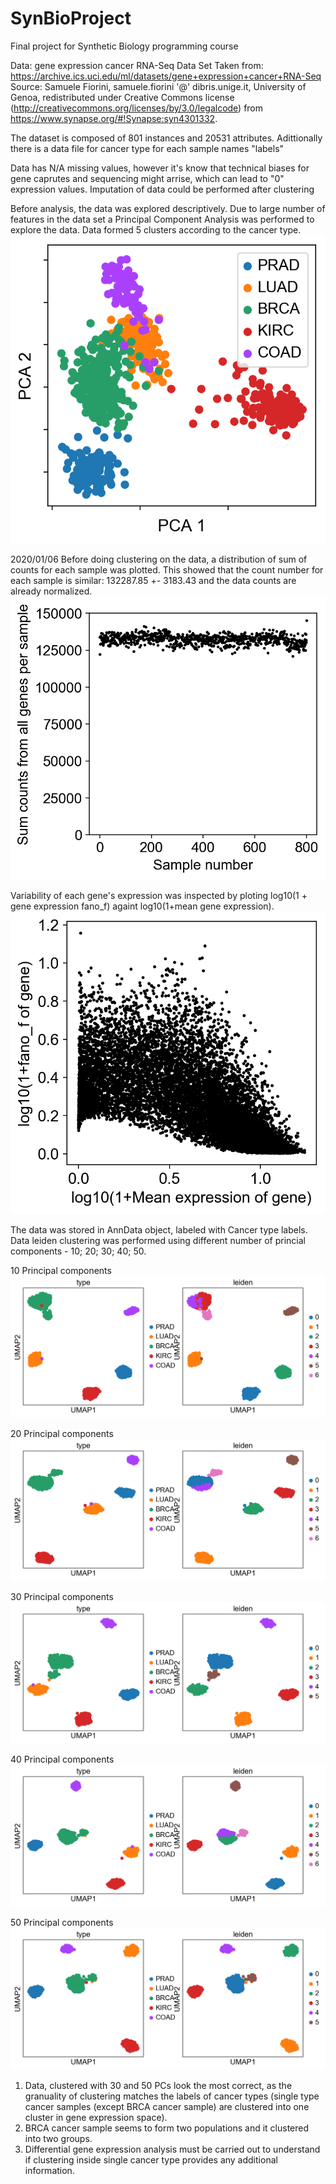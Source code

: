 # SynBioProject
Final project for Synthetic Biology programming course


Data: gene expression cancer RNA-Seq Data Set
Taken from: https://archive.ics.uci.edu/ml/datasets/gene+expression+cancer+RNA-Seq
Source: Samuele Fiorini, samuele.fiorini '@' dibris.unige.it, University of Genoa, redistributed under Creative Commons license (http://creativecommons.org/licenses/by/3.0/legalcode) from https://www.synapse.org/#!Synapse:syn4301332.

The dataset is composed of 801 instances and 20531 attributes. Adittionally there is a data file for cancer type for each sample names "labels"

Data has N/A missing values, however it's know that technical biases for gene caprutes and sequencing might arrise, which can lead to "0" expression values. 
Imputation of data could be performed after clustering

Before analysis, the data was explored descriptively. Due to large number of features in the data set a Principal Component Analysis was performed to explore the data. Data formed 5 clusters according to the cancer type. 
![alt text](https://github.com/IgnasMa/SynBioProject/blob/master/Graphs/PCA_analysis.png)

2020/01/06
Before doing clustering on the data, a distribution of sum of counts for each sample was plotted. This showed that the count number for each sample is similar: 132287.85 +- 3183.43 and the data counts are already normalized.
![alt text](https://github.com/IgnasMa/SynBioProject/blob/master/Graphs/sum_counts.png)


Variability of each gene's expression was inspected by ploting log10(1 + gene expression fano_f) againt log10(1+mean gene expression).
![alt text](https://github.com/IgnasMa/SynBioProject/blob/master/Graphs/Dispersion_vs_mean-expression.png)


The data was stored in AnnData object, labeled with Cancer type labels.
Data leiden clustering was performed using different number of princial components - 10; 20; 30; 40; 50.

10 Principal components
![alt text](https://github.com/IgnasMa/SynBioProject/blob/master/Graphs/clustering_10PCs.png)

20 Principal components
![alt text](https://github.com/IgnasMa/SynBioProject/blob/master/Graphs/clustering_20PCs.png)

30 Principal components
![alt text](https://github.com/IgnasMa/SynBioProject/blob/master/Graphs/clustering_30PCs.png)

40 Principal components
![alt text](https://github.com/IgnasMa/SynBioProject/blob/master/Graphs/clustering_40PCs.png)

50 Principal components
![alt text](https://github.com/IgnasMa/SynBioProject/blob/master/Graphs/clustering_50PCs.png)

1. Data, clustered with 30 and 50 PCs look the most correct, as the granuality of clustering matches the labels of cancer types (single type cancer samples (except BRCA cancer sample) are clustered into one cluster in gene expression space).
2. BRCA cancer sample seems to form two populations and it clustered into two groups.
3. Differential gene expression analysis must be carried out to understand if clustering inside single cancer type provides any additional information.
